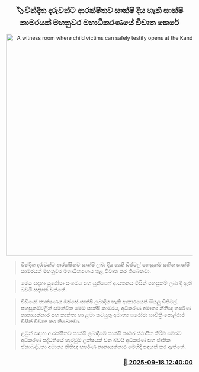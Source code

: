 <p align='center'><b><h2 align='center' title='A witness room where child victims can safely testify opens at the Kandy High Court'>🏷වින්දිත දරුවන්ට ආරක්ෂිතව සාක්ෂි දිය හැකි සාක්ෂි කාමරයක් මහනුවර මහාධිකරණයේ විවෘත කෙරේ</h2></b></p>
<p align='center'><img src='https://helakuru.sgp1.cdn.digitaloceanspaces.com/esana/images/lib/kandy-court-room.jpg' width='600' alt='A witness room where child victims can safely testify opens at the Kandy High Court'></p>

> වින්දිත දරුවන්ට ආරක්ෂිතව සාක්ෂි ලබා දිය හැකි ඩිජිටල් පහසුකම් සහිත සාක්ෂි කාමරයක් මහනුවර මහාධිකරණය තුළ විවෘත කර තිබෙනවා.

> මෙය සඳහා යුරෝපා සංගමය සහ යුනිසෙෆ් ආයතනය විසින් පහසුකම් ලබා දී ඇති බවයි සඳහන් වන්නේ.

> වීඩියෝ තාක්ෂණය ඔස්සේ සාක්ෂි ලබාදිය හැකි ආකාරයෙන් සියලු ඩිජිටල් පහසුකම්වලින් සමන්විත මෙම සාක්ෂි කාමරය, අධිකරණ අමාත්‍ය නීතිඥ හර්ෂණ නානායක්කාර සහ කාන්තා හා ළමා කටයුතු අමාත්‍ය සරෝජා සාවිත්‍රි පොල්රාජ් විසින් විවෘත කර තිබෙනවා.

> ළමුන් සඳහා ආරක්ෂිතව සාක්ෂි ලබාදීමේ සාක්ෂි කාමර ස්ථාපිත කිරීම මෙරට අධිකරණ පද්ධතියේ හැරවුම් ලක්ෂයක් වන බවයි අධිකරණ සහ ජාතික ඒකාබද්ධතා අමාත්‍ය නීතිඥ හර්ෂණ නානායක්කාර මෙහිදී සඳහන් කර ඇත්තේ.‍



<h3 align='right'><a href='https://www.helakuru.lk/esana/p/113742/'>📅 2025-09-18 12:40:00</a></h3>
